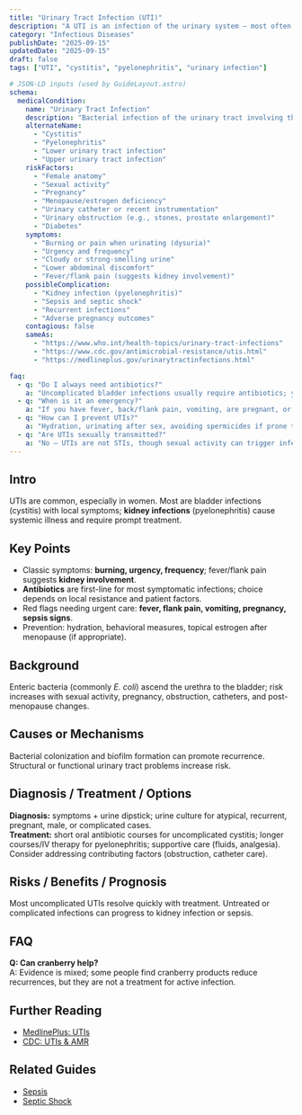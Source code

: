 ```yaml
---
title: "Urinary Tract Infection (UTI)"
description: "A UTI is an infection of the urinary system — most often the bladder — causing burning urination, frequency, and urgency; kidney infections can be serious and require prompt care."
category: "Infectious Diseases"
publishDate: "2025-09-15"
updatedDate: "2025-09-15"
draft: false
tags: ["UTI", "cystitis", "pyelonephritis", "urinary infection"]

# JSON-LD inputs (used by GuideLayout.astro)
schema:
  medicalCondition:
    name: "Urinary Tract Infection"
    description: "Bacterial infection of the urinary tract involving the urethra, bladder, and/or kidneys; cystitis affects the bladder, pyelonephritis involves the kidneys."
    alternateName:
      - "Cystitis"
      - "Pyelonephritis"
      - "Lower urinary tract infection"
      - "Upper urinary tract infection"
    riskFactors:
      - "Female anatomy"
      - "Sexual activity"
      - "Pregnancy"
      - "Menopause/estrogen deficiency"
      - "Urinary catheter or recent instrumentation"
      - "Urinary obstruction (e.g., stones, prostate enlargement)"
      - "Diabetes"
    symptoms:
      - "Burning or pain when urinating (dysuria)"
      - "Urgency and frequency"
      - "Cloudy or strong-smelling urine"
      - "Lower abdominal discomfort"
      - "Fever/flank pain (suggests kidney involvement)"
    possibleComplication:
      - "Kidney infection (pyelonephritis)"
      - "Sepsis and septic shock"
      - "Recurrent infections"
      - "Adverse pregnancy outcomes"
    contagious: false
    sameAs:
      - "https://www.who.int/health-topics/urinary-tract-infections"
      - "https://www.cdc.gov/antimicrobial-resistance/utis.html"
      - "https://medlineplus.gov/urinarytractinfections.html"

faq:
  - q: "Do I always need antibiotics?"
    a: "Uncomplicated bladder infections usually require antibiotics; your clinician will choose based on symptoms, risk factors, and local resistance patterns."
  - q: "When is it an emergency?"
    a: "If you have fever, back/flank pain, vomiting, are pregnant, or feel very unwell — seek urgent care to rule out kidney infection."
  - q: "How can I prevent UTIs?"
    a: "Hydration, urinating after sex, avoiding spermicides if prone to UTIs, and addressing vaginal estrogen deficiency after menopause can help."
  - q: "Are UTIs sexually transmitted?"
    a: "No — UTIs are not STIs, though sexual activity can trigger infections in some people."
---
```


## Intro
UTIs are common, especially in women. Most are bladder infections (cystitis) with local symptoms; **kidney infections** (pyelonephritis) cause systemic illness and require prompt treatment.

## Key Points
- Classic symptoms: **burning, urgency, frequency**; fever/flank pain suggests **kidney involvement**.  
- **Antibiotics** are first-line for most symptomatic infections; choice depends on local resistance and patient factors.  
- Red flags needing urgent care: **fever, flank pain, vomiting, pregnancy, sepsis signs**.  
- Prevention: hydration, behavioral measures, topical estrogen after menopause (if appropriate).  

## Background
Enteric bacteria (commonly *E. coli*) ascend the urethra to the bladder; risk increases with sexual activity, pregnancy, obstruction, catheters, and post-menopause changes.

## Causes or Mechanisms
Bacterial colonization and biofilm formation can promote recurrence. Structural or functional urinary tract problems increase risk.

## Diagnosis / Treatment / Options
**Diagnosis:** symptoms + urine dipstick; urine culture for atypical, recurrent, pregnant, male, or complicated cases.  
**Treatment:** short oral antibiotic courses for uncomplicated cystitis; longer courses/IV therapy for pyelonephritis; supportive care (fluids, analgesia). Consider addressing contributing factors (obstruction, catheter care).  

## Risks / Benefits / Prognosis
Most uncomplicated UTIs resolve quickly with treatment. Untreated or complicated infections can progress to kidney infection or sepsis.

## FAQ
**Q: Can cranberry help?**  
A: Evidence is mixed; some people find cranberry products reduce recurrences, but they are not a treatment for active infection.

## Further Reading
- [MedlinePlus: UTIs](https://medlineplus.gov/urinarytractinfections.html)  
- [CDC: UTIs & AMR](https://www.cdc.gov/antimicrobial-resistance/utis.html)  

## Related Guides
- [Sepsis](/guides/sepsis)  
- [Septic Shock](/guides/septic-shock)
